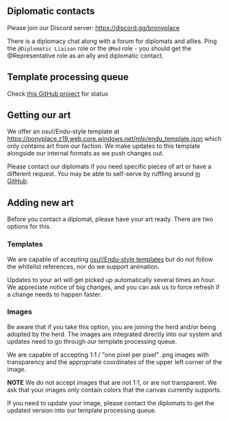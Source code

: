 ## Diplomatic contacts
Please join our Discord server: https://discord.gg/bronyplace

There is a diplomacy chat along with a forum for diplomats and allies. Ping the `@Diplomatic Liaison`
role or the `@Mod` role - you should get the @Representative role as an ally and diplomatic contact.

## Template processing queue
Check [this GitHub project](https://github.com/orgs/r-ainbowroad/projects/4) for status

## Getting our art
We offer an osu!/Endu-style template at https://ponyplace.z19.web.core.windows.net/mlp/endu_template.json which only contains art from our faction.
We make updates to this template alongside our internal formats as we push changes out.

Please contact our diplomats if you need specific pieces of art or have a different request. You may be able to self-serve by ruffling around [in GitHub](https://github.com/r-ainbowroad/2023-minimap/tree/main/templates/mlp).

## Adding new art
Before you contact a diplomat, please have your art ready. There are two options for this.

### Templates
We are capable of accepting [osu!/Endu-style templates](https://github.com/osuplace/templateManager/blob/main/osuplace2023.json) but do not follow the whitelist references, nor do we support animation.

Updates to your art will get picked up automatically several times an hour. We appreciate notice of big changes, and you can ask us to force refresh if a change needs to happen faster.

### Images
Be aware that if you take this option, you are joining the herd and/or being adopted by the herd. The images are integrated directly into our system and updates need to go through our template processing queue.

We are capable of accepting 1:1 / "one pixel per pixel" .png images with transparency and the appropriate coordinates of the upper left corner of the image.

**NOTE** We do not accept images that are not 1:1, or are not transparent. We ask that your images only contain colors that the canvas currently supports.

If you need to update your image, please contact the diplomats to get the updated version into our template processing queue.

